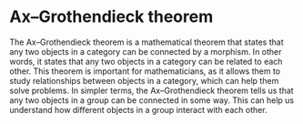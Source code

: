 # Ax–Grothendieck theorem

The Ax–Grothendieck theorem is a mathematical theorem that states that any two objects in a category can be connected by a morphism. In other words, it states that any two objects in a category can be related to each other. This theorem is important for mathematicians, as it allows them to study relationships between objects in a category, which can help them solve problems. In simpler terms, the Ax–Grothendieck theorem tells us that any two objects in a group can be connected in some way. This can help us understand how different objects in a group interact with each other.
